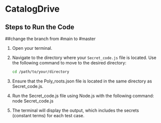 # CatalogDrive

## Steps to Run the Code
##change the branch from #main to #master
1. Open your terminal.
   
2. Navigate to the directory where your `Secret_code.js` file is located. Use the following command to move to the desired directory:
   ```bash
   cd /path/to/your/directory
3. Ensure that the Poly_roots.json file is located in the same directory as Secret_code.js.
   
4. Run the Secret_code.js file using Node.js with the following command:
    node Secret_code.js
5. The terminal will display the output, which includes the secrets (constant terms) for each test case.
